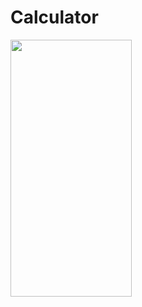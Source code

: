 # Calculator

<img src="https://gitlab.com/turar.arykbaev/for_picture/-/raw/master/rpncalc.png" width="194" height="411">
